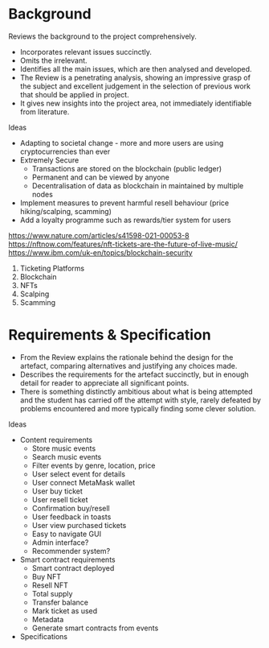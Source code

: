 # Background
Reviews the background to the project comprehensively.
- Incorporates relevant issues succinctly.
- Omits the irrelevant.
- Identifies all the main issues, which are then analysed and developed.
- The Review is a penetrating analysis, showing an impressive grasp of the subject and excellent judgement in the selection of previous work that should be applied in project.
- It gives new insights into the project area, not immediately identifiable from literature.

Ideas
- Adapting to societal change - more and more users are using cryptocurrencies than ever
- Extremely Secure
	- Transactions are stored on the blockchain (public ledger)
	- Permanent and can be viewed by anyone
	- Decentralisation of data as blockchain in maintained by multiple nodes
- Implement measures to prevent harmful resell behaviour (price hiking/scalping, scamming)
- Add a loyalty programme such as rewards/tier system for users

https://www.nature.com/articles/s41598-021-00053-8
https://nftnow.com/features/nft-tickets-are-the-future-of-live-music/
https://www.ibm.com/uk-en/topics/blockchain-security

1. Ticketing Platforms
2. Blockchain
3. NFTs
4. Scalping
5. Scamming

# Requirements & Specification
- From the Review explains the rationale behind the design for the artefact, comparing alternatives and justifying any choices made. 
- Describes the requirements for the artefact succinctly, but in enough detail for reader to appreciate all significant points.
- There is something distinctly ambitious about what is being attempted and the student has carried off the attempt with style, rarely defeated by problems encountered and more typically finding some clever solution.

Ideas
- Content requirements
	- Store music events
	- Search music events
	- Filter events by genre, location, price
	- User select event for details
	- User connect MetaMask wallet
	- User buy ticket
	- User resell ticket
	- Confirmation buy/resell
	- User feedback in toasts
	- User view purchased tickets
	- Easy to navigate GUI
	- Admin interface?
	- Recommender system?
- Smart contract requirements
	- Smart contract deployed
	- Buy NFT
	- Resell NFT
	- Total supply
	- Transfer balance
	- Mark ticket as used
	- Metadata
	- Generate smart contracts from events
- Specifications
